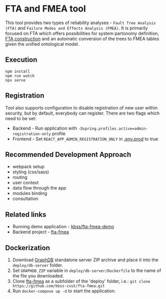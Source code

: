 # FTA and FMEA tool

This tool provides two types of reliability analyses - `Fault Tree Analysis (FTA)` and `Failure Modes and Effects
Analysis (FMEA)`.
It is primarily focused on FTA which offers possibilities for system partonomy definition,
[FTA construction](./doc/fta-construction-algorithm.md) and an automatic conversion of the trees to FMEA tables given the unified ontological model.

## Execution

```shell script
npm install
npm run watch
npx serve
```

## Registration
Tool also supports configuration to disable registration of new user within security, but by default, everybody can register. 
There are two flags which need to be set:

* Backend - Run application with `-Dspring.profiles.active=admin-registration-only` profile
* Frontend - Set `REACT_APP_ADMIN_REGISTRATION_ONLY` in [.env.prod](.env.prod) to true




## Recommended Development Approach

- webpack setup
- styling (css/sass)
- routing
- user context
- data flow through the app
- modules binding
- consultation

## Related links
* Running demo application - [kbss/fta-fmea-demo](https://kbss.felk.cvut.cz/fta-fmea-demo/) 
* Backend project - [fta-fmea](https://github.com/kbss-cvut/fta-fmea)

## Dockerization
1. Download [GraphDB](https://graphdb.ontotext.com/) standalone server ZIP archive and place it into the `deploy/db-server` folder.
2. Set `GRAPHDB_ZIP` variable in `deploy/db-server/Dockerfile` to the name of the file you downloaded.
3. Clone [fta-fmea](https://github.com/kbss-cvut/fta-fmea) as a subfolder of the 'deploy' folder, i.e.:
`git clone https://github.com/kbss-cvut/fta-fmea.git`
4. Run `docker-compose up -d` to start the application.